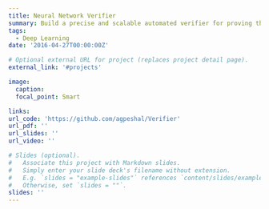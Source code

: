 ```yaml
---
title: Neural Network Verifier
summary: Build a precise and scalable automated verifier for proving the robustness of fully connected and convolutional neural networks against adversarial attacks
tags:
  - Deep Learning
date: '2016-04-27T00:00:00Z'

# Optional external URL for project (replaces project detail page).
external_link: '#projects'

image:
  caption: 
  focal_point: Smart

links:
url_code: 'https://github.com/agpeshal/Verifier'
url_pdf: ''
url_slides: ''
url_video: ''

# Slides (optional).
#   Associate this project with Markdown slides.
#   Simply enter your slide deck's filename without extension.
#   E.g. `slides = "example-slides"` references `content/slides/example-slides.md`.
#   Otherwise, set `slides = ""`.
slides: ''
---
```


